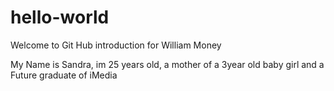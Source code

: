 # hello-world
Welcome to Git Hub introduction for William Money

My Name is Sandra, im 25 years old, a mother of a 3year old baby girl and a Future graduate of iMedia
